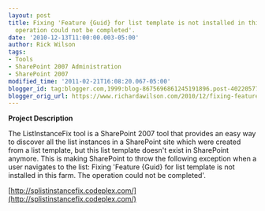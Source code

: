 ```yaml
---
layout: post
title: Fixing 'Feature {Guid} for list template is not installed in this farm. The
  operation could not be completed'.
date: '2010-12-13T11:00:00.003-05:00'
author: Rick Wilson
tags:
- Tools
- SharePoint 2007 Administration
- SharePoint 2007
modified_time: '2011-02-21T16:08:20.067-05:00'
blogger_id: tag:blogger.com,1999:blog-8675696861245191896.post-4022057716526826811
blogger_orig_url: https://www.richardawilson.com/2010/12/fixing-feature-guid-for-list-template.html
---
```


**Project Description**

The ListInstanceFix tool is a SharePoint 2007 tool that provides an easy way to discover all the list instances in a SharePoint site which were created from a list template, but this list template doesn't exist in SharePoint anymore. This is making SharePoint to throw the following exception when a user navigates to the list: Fixing 'Feature {Guid} for list template is not installed in this farm. The operation could not be completed'. 

[http://splistinstancefix.codeplex.com/](http://splistinstancefix.codeplex.com/)

